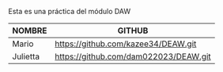 Esta es una práctica del módulo DAW

| NOMBRE          | GITHUB                                |
|-----------------|---------------------------------------|
| Mario           | https://github.com/kazee34/DEAW.git   |
| Julietta        | https://github.com/dam022023/DEAW.git |
